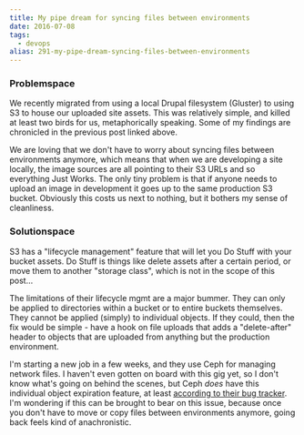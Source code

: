```yaml
---
title: My pipe dream for syncing files between environments
date: 2016-07-08
tags: 
  - devops
alias: 291-my-pipe-dream-syncing-files-between-environments
---
```


### Problemspace

We recently migrated from using a local Drupal filesystem (Gluster) to using S3 to house our uploaded site assets. This was relatively simple, and killed at least two birds for us, metaphorically speaking. Some of my findings are chronicled in the previous post linked above.

We are loving that we don't have to worry about syncing files between environments anymore, which means that when we are developing a site locally, the image sources are all pointing to their S3 URLs and so everything Just Works. The only tiny problem is that if anyone needs to upload an image in development it goes up to the same production S3 bucket. Obviously this costs us next to nothing, but it bothers my sense of cleanliness. 

### Solutionspace

S3 has a "lifecycle management" feature that will let you Do Stuff with your bucket assets. Do Stuff is things like delete assets after a certain period, or move them to another "storage class", which is not in the scope of this post...

The limitations of their lifecycle mgmt are a major bummer. They can only be applied to directories within a bucket or to entire buckets themselves. They cannot be applied (simply) to individual objects. If they could, then the fix would be simple - have a hook on file uploads that adds a "delete-after" header to objects that are uploaded from anything but the production environment.

I'm starting a new job in a few weeks, and they use Ceph for managing network files. I haven't even gotten on board with this gig yet, so I don't know what's going on behind the scenes, but Ceph *does* have this individual object expiration feature, at least [according to their bug tracker](http://tracker.ceph.com/issues/4099). I'm wondering if this can be brought to bear on this issue, because once you don't have to move or copy files between environments anymore, going back feels kind of anachronistic.